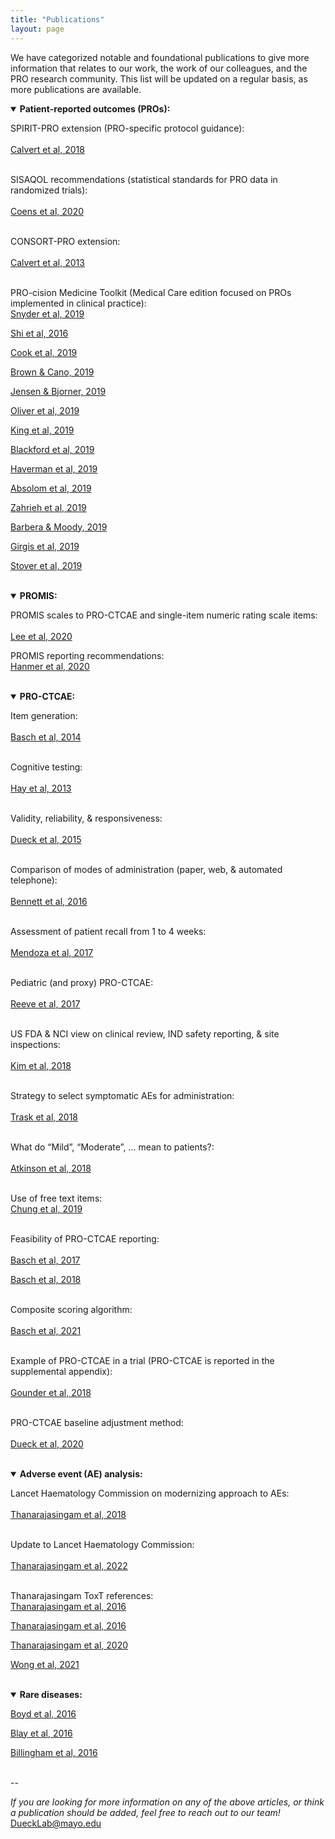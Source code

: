 ```yaml
---
title: "Publications"
layout: page
---
```


We have categorized notable and foundational publications to give more information that relates to our work, the work of our colleagues, and the PRO research community. This list will be updated on a regular basis, as more publications are available.

<details open>
  <summary><b>Patient-reported outcomes (PROs):</b></summary>

  SPIRIT-PRO extension (PRO-specific protocol guidance):<br>  
  <a href="https://pubmed.ncbi.nlm.nih.gov/29411037/" target="_blank">Calvert et al, 2018</a> <br><br>
  
  SISAQOL recommendations (statistical standards for PRO data in randomized trials):<br>  
  <a href="https://pubmed.ncbi.nlm.nih.gov/32007209/" target="_blank">Coens et al, 2020</a><br><br>
  
  CONSORT-PRO extension:<br>  
  <a href="https://pubmed.ncbi.nlm.nih.gov/23443445/" target="_blank">Calvert et al, 2013</a><br><br>
  
  PRO-cision Medicine Toolkit (Medical Care edition focused on PROs implemented in clinical practice):<br>
  <a href="https://pubmed.ncbi.nlm.nih.gov/30985589/" target="_blank">Snyder et al, 2019</a><br>

  <a href="https://pubmed.ncbi.nlm.nih.gov/30985590/" target="_blank">Shi et al, 2016</a><br>

  <a href="https://pubmed.ncbi.nlm.nih.gov/30985591/" target="_blank">Cook et al, 2019</a><br>

  <a href="https://pubmed.ncbi.nlm.nih.gov/30985592/" target="_blank">Brown & Cano, 2019</a><br>

  <a href="https://pubmed.ncbi.nlm.nih.gov/30985593/" target="_blank">Jensen & Bjorner, 2019</a><br>

  <a href="https://pubmed.ncbi.nlm.nih.gov/30985594/" target="_blank">Oliver et al, 2019</a><br>

  <a href="https://pubmed.ncbi.nlm.nih.gov/30985595/" target="_blank">King et al, 2019</a><br>
    
  <a href="https://pubmed.ncbi.nlm.nih.gov/30985596/" target="_blank">Blackford et al, 2019</a><br>

  <a href="https://pubmed.ncbi.nlm.nih.gov/30985597/" target="_blank">Haverman et al, 2019</a><br>
    
  <a href="https://pubmed.ncbi.nlm.nih.gov/30985598/" target="_blank">Absolom et al, 2019</a><br>    

  <a href="https://pubmed.ncbi.nlm.nih.gov/30985599/" target="_blank">Zahrieh et al, 2019</a><br>

  <a href="https://pubmed.ncbi.nlm.nih.gov/30985600/" target="_blank">Barbera & Moody, 2019</a><br>

  <a href="https://pubmed.ncbi.nlm.nih.gov/30985601/" target="_blank">Girgis et al, 2019</a><br>
    
  <a href="https://pubmed.ncbi.nlm.nih.gov/30985602/" target="_blank">Stover et al, 2019</a><br><br>
  
</details>

<details open>
  <summary><b>PROMIS:</b></summary>

  PROMIS scales to PRO-CTCAE and single-item numeric rating scale items:<br>  
  <a href="https://pubmed.ncbi.nlm.nih.gov/33305344/" target="_blank">Lee et al, 2020</a><br>
  
  PROMIS reporting recommendations:<br> 
  <a href="https://pubmed.ncbi.nlm.nih.gov/32215788/" target="_blank">Hanmer et al, 2020</a><br><br>
 
</details>

<details open>
  <summary><b>PRO-CTCAE:</b></summary>

  Item generation:<br>  
  <a href="https://pubmed.ncbi.nlm.nih.gov/25265940/" target="_blank">Basch et al, 2014</a><br><br>

  Cognitive testing:<br>  
  <a href="https://pubmed.ncbi.nlm.nih.gov/23868457/" target="_blank">Hay et al, 2013</a><br><br>
  
  Validity, reliability, & responsiveness:<br>  
  <a href="https://pubmed.ncbi.nlm.nih.gov/26270597/" target="_blank">Dueck et al, 2015</a><br><br>
  
  Comparison of modes of administration (paper, web, & automated telephone):<br>  
  <a href="https://pubmed.ncbi.nlm.nih.gov/26892667/" target="_blank">Bennett et al, 2016</a><br><br> 
  
  Assessment of patient recall from 1 to 4 weeks:<br>  
  <a href="https://pubmed.ncbi.nlm.nih.gov/28545337/" target="_blank">Mendoza et al, 2017</a><br><br>
    
  Pediatric (and proxy) PRO-CTCAE:<br>  
  <a href="https://pubmed.ncbi.nlm.nih.gov/28062347/" target="_blank">Reeve et al, 2017</a> <br><br>
   
  US FDA & NCI view on clinical review, IND safety reporting, & site inspections:<br>  
  <a href="https://pubmed.ncbi.nlm.nih.gov/29237718/" target="_blank">Kim et al, 2018</a> <br><br>
    
  Strategy to select symptomatic AEs for administration:<br>  
  <a href="https://pubmed.ncbi.nlm.nih.gov/30230365/" target="_blank">Trask et al, 2018</a> <br><br>
    
  What do “Mild”, “Moderate”, … mean to patients?:<br>  
  <a href="https://pubmed.ncbi.nlm.nih.gov/29129739/" target="_blank">Atkinson et al, 2018</a> <br><br>
    
  Use of free text items:<br> 
  <a href="https://pubmed.ncbi.nlm.nih.gov/30840079/" target="_blank">Chung et al, 2019</a><br><br>
  
  Feasibility of PRO-CTCAE reporting:<br>  
  <a href="https://pubmed.ncbi.nlm.nih.gov/28463161/" target="_blank">Basch et al, 2017</a> <br>
     
  <a href="https://pubmed.ncbi.nlm.nih.gov/30204536/" target="_blank">Basch et al, 2018</a> <br><br>
    
  Composite scoring algorithm:<br>  
  <a href="https://pubmed.ncbi.nlm.nih.gov/33258687/" target="_blank">Basch et al, 2021</a> <br><br>
    
  Example of PRO-CTCAE in a trial (PRO-CTCAE is reported in the supplemental appendix):<br>  
  <a href="https://pubmed.ncbi.nlm.nih.gov/30575484/" target="_blank">Gounder et al, 2018</a> <br><br>
   
  PRO-CTCAE baseline adjustment method:<br>  
  <a href="https://pubmed.ncbi.nlm.nih.gov/31556911/" target="_blank">Dueck et al, 2020</a> <br><br>
  
</details>

<details open>
  <summary><b>Adverse event (AE) analysis:</b></summary>
  
  Lancet Haematology Commission on modernizing approach to AEs:<br>  
  <a href="https://pubmed.ncbi.nlm.nih.gov/29907552/" target="_blank">Thanarajasingam et al, 2018</a><br><br>
    
  Update to Lancet Haematology Commission:<br>  
  <a href="https://pubmed.ncbi.nlm.nih.gov/35483398/" target="_blank">Thanarajasingam et al, 2022</a><br><br>
  
  Thanarajasingam ToxT references:<br>
  <a href="https://pubmed.ncbi.nlm.nih.gov/27083333/" target="_blank">Thanarajasingam et al, 2016</a><br>

  <a href="https://pubmed.ncbi.nlm.nih.gov/27396640/" target="_blank">Thanarajasingam et al, 2016</a><br>
  
  <a href="https://pubmed.ncbi.nlm.nih.gov/32470440/" target="_blank">Thanarajasingam et al, 2020</a><br>
      
  <a href="https://pubmed.ncbi.nlm.nih.gov/32951293/" target="_blank">Wong et al, 2021</a><br><br>
  
</details>

<details open>
  <summary><b>Rare diseases:</b></summary>

  <a href="https://pubmed.ncbi.nlm.nih.gov/26868354/" target="_blank">Boyd et al, 2016</a><br>
  
  <a href="https://pubmed.ncbi.nlm.nih.gov/26868355/" target="_blank">Blay et al, 2016</a><br>
  
  <a href="https://pubmed.ncbi.nlm.nih.gov/26868356/" target="_blank">Billingham et al, 2016</a><br><br>
  
</details>

--

<i>If you are looking for more information on any of the above articles, or think a publication should be added, feel free to reach out to our team!</i> [DueckLab@mayo.edu](mailto:DueckLab@mayo.edu)
